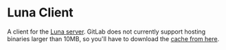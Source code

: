 # Luna Client
A client for the [Luna server](https://github.com/luna-rs/luna). GitLab does not currently support hosting binaries larger than 10MB, so you'll have to download the [cache from here](http://www.mediafire.com/file/bxdgpxdoow3bh57/cache.zip/file).